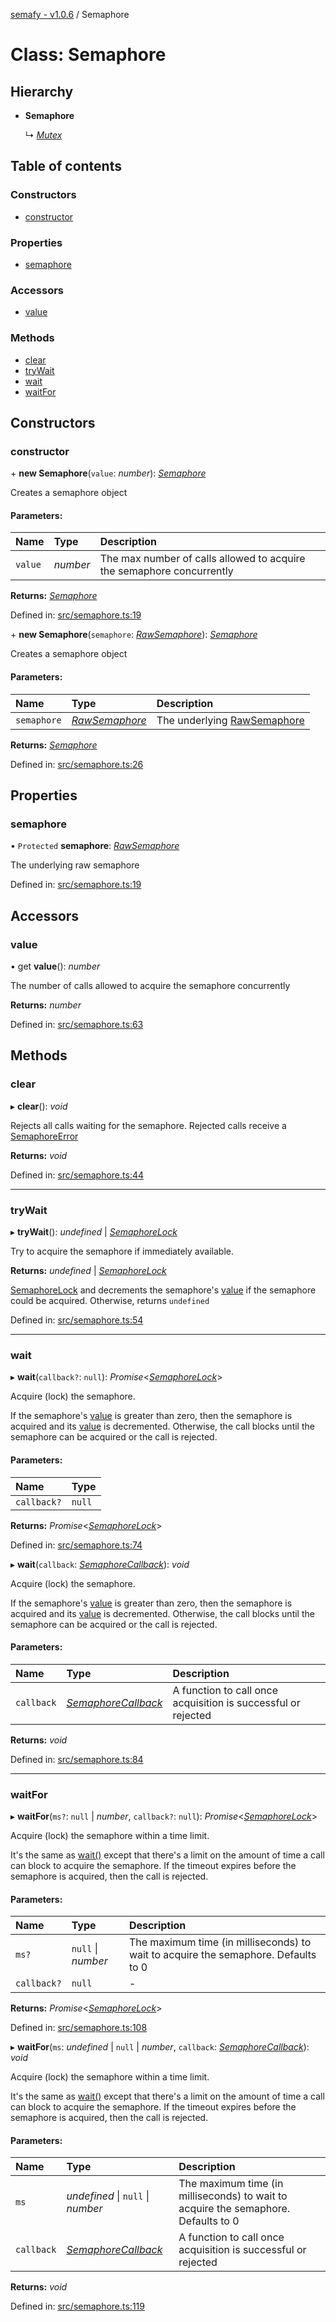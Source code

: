 [semafy - v1.0.6](../README.md) / Semaphore

# Class: Semaphore

## Hierarchy

* **Semaphore**

  ↳ [*Mutex*](mutex.md)

## Table of contents

### Constructors

- [constructor](semaphore.md#constructor)

### Properties

- [semaphore](semaphore.md#semaphore)

### Accessors

- [value](semaphore.md#value)

### Methods

- [clear](semaphore.md#clear)
- [tryWait](semaphore.md#trywait)
- [wait](semaphore.md#wait)
- [waitFor](semaphore.md#waitfor)

## Constructors

### constructor

\+ **new Semaphore**(`value`: *number*): [*Semaphore*](semaphore.md)

Creates a semaphore object

#### Parameters:

| Name | Type | Description |
| :------ | :------ | :------ |
| `value` | *number* | The max number of calls allowed to acquire the semaphore concurrently |

**Returns:** [*Semaphore*](semaphore.md)

Defined in: [src/semaphore.ts:19](https://github.com/havelessbemore/semafy/blob/9e5af2a/src/semaphore.ts#L19)

\+ **new Semaphore**(`semaphore`: [*RawSemaphore*](rawsemaphore.md)): [*Semaphore*](semaphore.md)

Creates a semaphore object

#### Parameters:

| Name | Type | Description |
| :------ | :------ | :------ |
| `semaphore` | [*RawSemaphore*](rawsemaphore.md) | The underlying [RawSemaphore](rawsemaphore.md) |

**Returns:** [*Semaphore*](semaphore.md)

Defined in: [src/semaphore.ts:26](https://github.com/havelessbemore/semafy/blob/9e5af2a/src/semaphore.ts#L26)

## Properties

### semaphore

• `Protected` **semaphore**: [*RawSemaphore*](rawsemaphore.md)

The underlying raw semaphore

Defined in: [src/semaphore.ts:19](https://github.com/havelessbemore/semafy/blob/9e5af2a/src/semaphore.ts#L19)

## Accessors

### value

• get **value**(): *number*

The number of calls allowed to acquire the semaphore concurrently

**Returns:** *number*

Defined in: [src/semaphore.ts:63](https://github.com/havelessbemore/semafy/blob/9e5af2a/src/semaphore.ts#L63)

## Methods

### clear

▸ **clear**(): *void*

Rejects all calls waiting for the semaphore. Rejected calls receive a [SemaphoreError](semaphoreerror.md)

**Returns:** *void*

Defined in: [src/semaphore.ts:44](https://github.com/havelessbemore/semafy/blob/9e5af2a/src/semaphore.ts#L44)

___

### tryWait

▸ **tryWait**(): *undefined* \| [*SemaphoreLock*](semaphorelock.md)

Try to acquire the semaphore if immediately available.

**Returns:** *undefined* \| [*SemaphoreLock*](semaphorelock.md)

[SemaphoreLock](semaphorelock.md) and decrements the semaphore's [value](semaphore.md#value) if the semaphore could be acquired.
Otherwise, returns `undefined`

Defined in: [src/semaphore.ts:54](https://github.com/havelessbemore/semafy/blob/9e5af2a/src/semaphore.ts#L54)

___

### wait

▸ **wait**(`callback?`: ``null``): *Promise*<[*SemaphoreLock*](semaphorelock.md)\>

Acquire (lock) the semaphore.

If the semaphore's [value](semaphore.md#value) is greater than zero, then the semaphore is acquired
and its [value](semaphore.md#value) is decremented. Otherwise, the call blocks until the semaphore
can be acquired or the call is rejected.

#### Parameters:

| Name | Type |
| :------ | :------ |
| `callback?` | ``null`` |

**Returns:** *Promise*<[*SemaphoreLock*](semaphorelock.md)\>

Defined in: [src/semaphore.ts:74](https://github.com/havelessbemore/semafy/blob/9e5af2a/src/semaphore.ts#L74)

▸ **wait**(`callback`: [*SemaphoreCallback*](../interfaces/semaphorecallback.md)): *void*

Acquire (lock) the semaphore.

If the semaphore's [value](semaphore.md#value) is greater than zero, then the semaphore is acquired
and its [value](semaphore.md#value) is decremented. Otherwise, the call blocks until the semaphore
can be acquired or the call is rejected.

#### Parameters:

| Name | Type | Description |
| :------ | :------ | :------ |
| `callback` | [*SemaphoreCallback*](../interfaces/semaphorecallback.md) | A function to call once acquisition is successful or rejected |

**Returns:** *void*

Defined in: [src/semaphore.ts:84](https://github.com/havelessbemore/semafy/blob/9e5af2a/src/semaphore.ts#L84)

___

### waitFor

▸ **waitFor**(`ms?`: ``null`` \| *number*, `callback?`: ``null``): *Promise*<[*SemaphoreLock*](semaphorelock.md)\>

Acquire (lock) the semaphore within a time limit.

It's the same as [wait()](semaphore.md#wait) except that there's a limit on the amount of time a call
can block to acquire the semaphore. If the timeout expires before the semaphore is
acquired, then the call is rejected.

#### Parameters:

| Name | Type | Description |
| :------ | :------ | :------ |
| `ms?` | ``null`` \| *number* | The maximum time (in milliseconds) to wait to acquire the semaphore. Defaults to 0 |
| `callback?` | ``null`` | - |

**Returns:** *Promise*<[*SemaphoreLock*](semaphorelock.md)\>

Defined in: [src/semaphore.ts:108](https://github.com/havelessbemore/semafy/blob/9e5af2a/src/semaphore.ts#L108)

▸ **waitFor**(`ms`: *undefined* \| ``null`` \| *number*, `callback`: [*SemaphoreCallback*](../interfaces/semaphorecallback.md)): *void*

Acquire (lock) the semaphore within a time limit.

It's the same as [wait()](semaphore.md#wait) except that there's a limit on the amount of time a call
can block to acquire the semaphore. If the timeout expires before the semaphore is
acquired, then the call is rejected.

#### Parameters:

| Name | Type | Description |
| :------ | :------ | :------ |
| `ms` | *undefined* \| ``null`` \| *number* | The maximum time (in milliseconds) to wait to acquire the semaphore. Defaults to 0 |
| `callback` | [*SemaphoreCallback*](../interfaces/semaphorecallback.md) | A function to call once acquisition is successful or rejected |

**Returns:** *void*

Defined in: [src/semaphore.ts:119](https://github.com/havelessbemore/semafy/blob/9e5af2a/src/semaphore.ts#L119)
